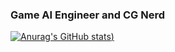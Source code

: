 ### Game AI Engineer and CG Nerd
[![Anurag's GitHub stats](https://github-readme-stats.vercel.app/api?username=zikorano&show_icons=true&theme=tokyonight))](https://github.com/anuraghazra/github-readme-stats)
